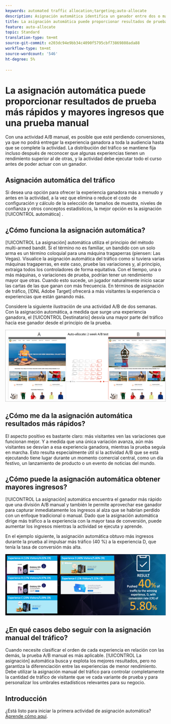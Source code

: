 ```yaml
---
keywords: automated traffic allocation;targeting;auto-allocate
description: Asignación automática identifica un ganador entre dos o más experiencias y le reasigna automáticamente más tráfico para aumentar las conversiones mientras la prueba sigue ejecutándose y aprendiendo.
title: La asignación automática puede proporcionar resultados de prueba más rápidos y mayores ingresos que una prueba manual
feature: auto-allocate
topic: Standard
translation-type: tm+mt
source-git-commit: e203dc94e9bb34c4090f5795cbf73869808ada88
workflow-type: tm+mt
source-wordcount: '546'
ht-degree: 5%

---
```



# La asignación automática puede proporcionar resultados de prueba más rápidos y mayores ingresos que una prueba manual

Con una actividad A/B manual, es posible que esté perdiendo conversiones, ya que no podrá entregar la experiencia ganadora a toda la audiencia hasta que se complete la actividad. La distribución del tráfico se mantiene fija incluso después de reconocer que algunas experiencias tienen un rendimiento superior al de otras, y la actividad debe ejecutar todo el curso antes de poder actuar con un ganador.

## Asignación automática del tráfico

Si desea una opción para ofrecer la experiencia ganadora más a menudo y antes en la actividad, a la vez que elimina o reduce el costo de configuración y cálculo de la selección de tamaños de muestra, niveles de confianza y otros conceptos estadísticos, la mejor opción es la asignación [!UICONTROL automática] .

## ¿Cómo funciona la asignación automática?

[!UICONTROL La asignación] automática utiliza el principio del método multi-armed bandit. Si el término no es familiar, un bandido con un solo arma es un término coloquial para una máquina tragaperras (piensen: Las Vegas). Visualice la asignación automática del tráfico como si tuviera varias máquinas tragaperras, en este caso, pruebe las variaciones y, al principio, extraiga todos los controladores de forma equitativa. Con el tiempo, una o más máquinas, o variaciones de prueba, podrían tener un rendimiento mayor que otras. Cuando esto sucede, un jugador naturalmente inicio sacar las cartas de las que ganan con más frecuencia. En términos de asignación de tráfico, [!DNL Adobe Target] ofrecerá a más visitantes la experiencia o experiencias que están ganando más.

Considere la siguiente ilustración de una actividad A/B de dos semanas. Con la asignación automática, a medida que surge una experiencia ganadora, el [!UICONTROL Destinatario] desvía una mayor parte del tráfico hacia ese ganador desde el principio de la prueba.

![Ilustración de asignación automática](/help/c-activities/automated-traffic-allocation/assets/Auto-Allocate-test.png)

## ¿Cómo me da la asignación automática resultados más rápidos?

El aspecto positivo es bastante claro: más visitantes ven las variaciones que funcionan mejor. Y a medida que una única variación avanza, aún más visitantes se desvían a esa experiencia ganadora, mientras la prueba seguía en marcha. Esto resulta especialmente útil si la actividad A/B que se está ejecutando tiene lugar durante un momento comercial central, como un día festivo, un lanzamiento de producto o un evento de noticias del mundo.

## ¿Cómo puede la asignación automática obtener mayores ingresos?

[!UICONTROL La asignación] automática encuentra el ganador más rápido que una división A/B manual y también le permite aprovechar ese ganador para capturar inmediatamente los ingresos al alza que se habrían perdido con un enfoque tradicional o manual. Dado que la asignación  automática dirige más tráfico a la experiencia con la mayor tasa de conversión, puede aumentar los ingresos mientras la actividad se ejecuta y aprende.

En el ejemplo siguiente, la asignación  automática obtuvo más ingresos durante la prueba al impulsar más tráfico (40 %) a la experiencia D, que tenía la tasa de conversión más alta.

![La asignación automática proporciona una ilustración de ingresos más alta](/help/c-activities/automated-traffic-allocation/assets/five-experiences.png)

## ¿En qué casos debo seguir con la asignación manual del tráfico?

Cuando necesite clasificar el orden de cada experiencia en relación con las demás, la prueba A/B manual es más aplicable. [!UICONTROL La asignación] automática busca y explota los mejores resultados, pero no garantiza la diferenciación entre las experiencias de menor rendimiento. Debe utilizar la asignación manual del tráfico para controlar completamente la cantidad de tráfico de visitante que ve cada variante de prueba y para personalizar los umbrales estadísticos relevantes para su negocio.

## Introducción

¿Está listo para iniciar la primera actividad de asignación  automática? [Aprende cómo aquí](/help/c-activities/automated-traffic-allocation/automated-traffic-allocation.md).

